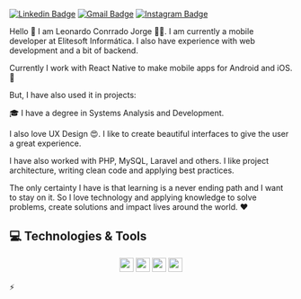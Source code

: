 [![Linkedin Badge](https://img.shields.io/badge/-LinkedIn-blue?style=flat&logo=Linkedin&logoColor=white&link=https://www.linkedin.com/in/rebeccamanzi/)](https://www.linkedin.com/in/leonardo-conrrado-a88a561b6/)
[![Gmail Badge](https://img.shields.io/badge/-Gmail-c14438?style=flat&logo=Gmail&logoColor=white&link=mailto:rebeccamanzi@gmail.com)](mailto:leonardoti4437@gmail.com)
[![Instagram Badge](https://img.shields.io/badge/-Instagram-C13584?style=flat&labelColor=C13584&logo=instagram&logoColor=white&link=https://www.instagram.com/codepwr/)](https://www.instagram.com/_leooz_/)

Hello 👋
I am Leonardo Conrrado Jorge 👨🚀. I am currently a mobile developer at Elitesoft Informática. I also have experience with web development and a bit of backend.

Currently I work with React Native to make mobile apps for Android and iOS.📱

But, I have also used it in projects:
                                                   
🎓 I have a degree in Systems Analysis and Development.

I also love UX Design 😍. I like to create beautiful interfaces to give the user a great experience.

I have also worked with PHP, MySQL, Laravel and others. I like project architecture, writing clean code and applying best practices.

The only certainty I have is that learning is a never ending path and I want to stay on it. So I love technology and applying knowledge to solve problems, create solutions and impact lives around the world. ❤️

## 💻 Technologies & Tools

<p align="center">

<img src="https://img.shields.io/badge/javascript-%23F7DF1E.svg?&style=for-the-badge&logo=javascript&logoColor=black" height="25"/>
<img src="https://img.shields.io/badge/typescript%20-%23007ACC.svg?&style=for-the-badge&logo=typescript&logoColor=white" height="25"/>
<img src="https://img.shields.io/badge/react%20-%2320232a.svg?&style=for-the-badge&logo=react&logoColor=%2361DAFB" height="25"/>
<img src="https://img.shields.io/badge/react native%20-%2320232a.svg?&style=for-the-badge&logo=react&logoColor=%2361DAFB" height="25"/>

⚡

